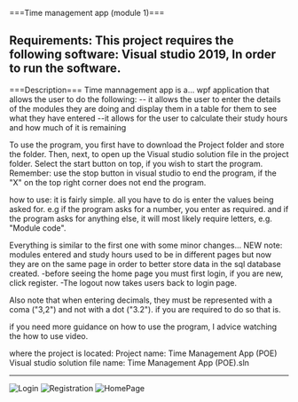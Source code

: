 ===Time management app (module 1)===

Requirements: This project requires the following software:
	      Visual studio 2019, 
	      In order to run the software.
-----------------------------------------------------------------------------------------
===Description===
Time mannagement app is a... 
wpf application that allows the user to do the following:
-- it allows the user to enter the details of the modules they are doing and display them in 
a table for them to see what they have entered
--it allows for the user to calculate their study hours and how much of it is remaining

To use the program, you first have to download the Project folder and store the folder. 
Then, next, to open up the Visual studio solution file in the project folder.
Select the start button on top, if you wish to start the program.
Remember: use the stop button in visual studio to end the program, if the "X"
on the top right corner does not end the program.

how to use:
it is fairly simple. all you have to do is enter the values being asked for. 
e.g if the program asks for a number, you enter as required.
and if the program asks for anything else, it will most likely require letters, e.g.
"Module code". 

Everything is similar to the first one with some 
minor changes...
NEW note: modules entered and study hours used to be in different pages but now 
they are on the same page in order to better store data in the sql database created.
-before seeing the home page you must first login, if you are new,
click register. 
-The logout now takes users back to login page.

Also note that when entering decimals, 
they must be represented with a coma ("3,2") and not with a dot ("3.2"). if you are 
required to do so that is.

if you need more guidance on how to use the program, I advice watching the how to use video.

where the project is located:
Project name: Time Management App (POE)
Visual studio solution file name: Time Management App (POE).sln

-----------------------------------------------------------------------------------------
![Login](https://user-images.githubusercontent.com/79351812/229384716-77973b73-c6a3-4acf-87b3-e2fb506d35e1.PNG)
![Registration](https://user-images.githubusercontent.com/79351812/229384734-13837f23-ddea-4c8d-8204-533dce587042.PNG)
![HomePage](https://user-images.githubusercontent.com/79351812/229384744-6860c787-5247-46ee-a903-1d16edfb3f72.PNG)


